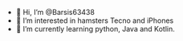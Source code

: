 - 👋 Hi, I’m @Barsis63438
- 👀 I’m interested in hamsters Tecno and iPhones
- 🌱 I’m currently learning python, Java and Kotlin.

<!---
Bazik-bzik-bazilik/Bazik-bzik-bazilik is a ✨ special ✨ repository because its `README.md` (this file) appears on your GitHub profile.
You can click the Preview link to take a look at your changes.
--->
